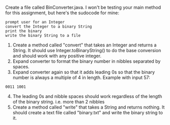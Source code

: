 Create a file called BinConverter.java. I won't be testing your main method for this assignment, but here's the sudocode for mine:
```
prompt user for an Integer
convert the Integer to a binary String
print the binary
write the binary String to a file
```
1) Create a method called "convert" that takes an Integer and returns a String. It should use Integer.toBinaryString() to do the base conversion and should work with any positive integer.
2) Expand converter to format the binary number in nibbles separated by spaces.
3) Expand converter again so that it adds leading 0s so that the binary number is always a multiple of 4 in length. Example with input 57:
```
0011 1001
```
4) The leading 0s and nibble spaces should work regardless of the length of the binary string. i.e. more than 2 nibbles
5) Create a method called "write" that takes a String and returns nothing. It should create a text file called "binary.txt" and write the binary string to it.
